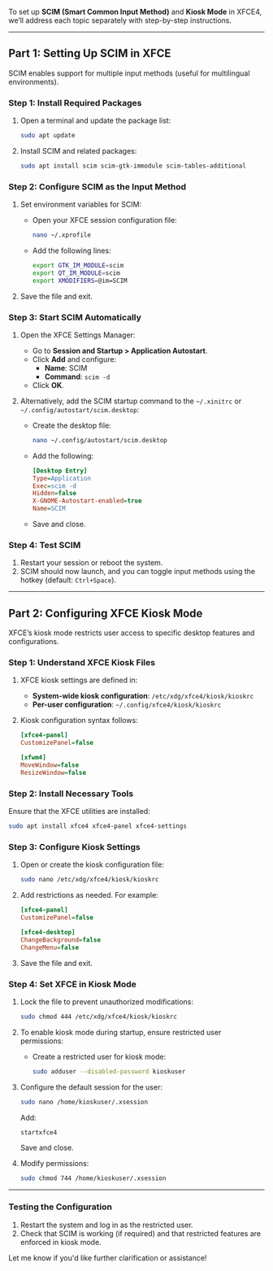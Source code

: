 To set up **SCIM (Smart Common Input Method)** and **Kiosk Mode** in XFCE4, we’ll address each topic separately with step-by-step instructions.

---

## **Part 1: Setting Up SCIM in XFCE**
SCIM enables support for multiple input methods (useful for multilingual environments).

### **Step 1: Install Required Packages**
1. Open a terminal and update the package list:
   ```bash
   sudo apt update
   ```
2. Install SCIM and related packages:
   ```bash
   sudo apt install scim scim-gtk-immodule scim-tables-additional
   ```

### **Step 2: Configure SCIM as the Input Method**
1. Set environment variables for SCIM:
   - Open your XFCE session configuration file:
     ```bash
     nano ~/.xprofile
     ```
   - Add the following lines:
     ```bash
     export GTK_IM_MODULE=scim
     export QT_IM_MODULE=scim
     export XMODIFIERS=@im=SCIM
     ```

2. Save the file and exit.

### **Step 3: Start SCIM Automatically**
1. Open the XFCE Settings Manager:
   - Go to **Session and Startup > Application Autostart**.
   - Click **Add** and configure:
     - **Name**: SCIM
     - **Command**: `scim -d`
   - Click **OK**.

2. Alternatively, add the SCIM startup command to the `~/.xinitrc` or `~/.config/autostart/scim.desktop`:
   - Create the desktop file:
     ```bash
     nano ~/.config/autostart/scim.desktop
     ```
   - Add the following:
     ```ini
     [Desktop Entry]
     Type=Application
     Exec=scim -d
     Hidden=false
     X-GNOME-Autostart-enabled=true
     Name=SCIM
     ```
   - Save and close.

### **Step 4: Test SCIM**
1. Restart your session or reboot the system.
2. SCIM should now launch, and you can toggle input methods using the hotkey (default: `Ctrl+Space`).

---

## **Part 2: Configuring XFCE Kiosk Mode**
XFCE’s kiosk mode restricts user access to specific desktop features and configurations.

### **Step 1: Understand XFCE Kiosk Files**
1. XFCE kiosk settings are defined in:
   - **System-wide kiosk configuration**: `/etc/xdg/xfce4/kiosk/kioskrc`
   - **Per-user configuration**: `~/.config/xfce4/kiosk/kioskrc`

2. Kiosk configuration syntax follows:
   ```ini
   [xfce4-panel]
   CustomizePanel=false

   [xfwm4]
   MoveWindow=false
   ResizeWindow=false
   ```

### **Step 2: Install Necessary Tools**
Ensure that the XFCE utilities are installed:
```bash
sudo apt install xfce4 xfce4-panel xfce4-settings
```

### **Step 3: Configure Kiosk Settings**
1. Open or create the kiosk configuration file:
   ```bash
   sudo nano /etc/xdg/xfce4/kiosk/kioskrc
   ```
2. Add restrictions as needed. For example:
   ```ini
   [xfce4-panel]
   CustomizePanel=false

   [xfce4-desktop]
   ChangeBackground=false
   ChangeMenu=false
   ```
3. Save the file and exit.

### **Step 4: Set XFCE in Kiosk Mode**
1. Lock the file to prevent unauthorized modifications:
   ```bash
   sudo chmod 444 /etc/xdg/xfce4/kiosk/kioskrc
   ```

2. To enable kiosk mode during startup, ensure restricted user permissions:
   - Create a restricted user for kiosk mode:
     ```bash
     sudo adduser --disabled-password kioskuser
     ```

3. Configure the default session for the user:
   ```bash
   sudo nano /home/kioskuser/.xsession
   ```
   Add:
   ```bash
   startxfce4
   ```
   Save and close.

4. Modify permissions:
   ```bash
   sudo chmod 744 /home/kioskuser/.xsession
   ```

---

### **Testing the Configuration**
1. Restart the system and log in as the restricted user.
2. Check that SCIM is working (if required) and that restricted features are enforced in kiosk mode.

Let me know if you'd like further clarification or assistance!